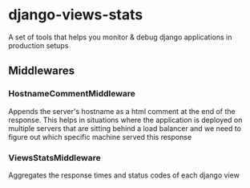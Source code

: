 django-views-stats
==================

A set of tools that helps you monitor & debug django applications in production setups

Middlewares
-----------

### HostnameCommentMiddleware
Appends the server's hostname as a html comment at the end of the response. This helps in situations where the application is deployed on multiple servers that are sitting behind a load balancer and we need to figure out which specific machine served this response

### ViewsStatsMiddleware
Aggregates the response times and status codes of each django view

